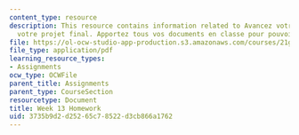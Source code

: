 ```yaml
---
content_type: resource
description: This resource contains information related to Avancez votre travail sur
  votre projet final. Apportez tous vos documents en classe pour pouvoir travailler.
file: https://ol-ocw-studio-app-production.s3.amazonaws.com/courses/21g-315-cross-cultural-perspectives-on-contemporary-french-society-fall-2011/3735b9d2d25265c78522d3cb866a1762_MIT21G_315F11_hmkwk13.pdf
file_type: application/pdf
learning_resource_types:
- Assignments
ocw_type: OCWFile
parent_title: Assignments
parent_type: CourseSection
resourcetype: Document
title: Week 13 Homework
uid: 3735b9d2-d252-65c7-8522-d3cb866a1762
---
```

